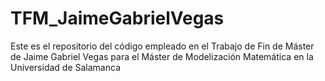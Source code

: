 # TFM_JaimeGabrielVegas
Este es el repositorio del código empleado en el Trabajo de Fin de Máster de Jaime Gabriel Vegas para el Máster de Modelización Matemática en la Universidad de Salamanca
